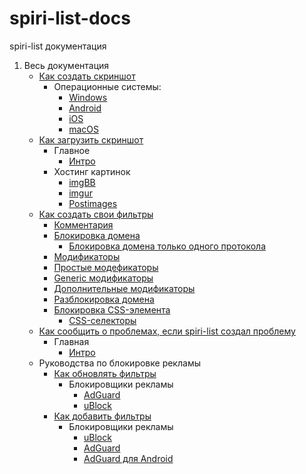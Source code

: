 # spiri-list-docs
spiri-list документация

1. Весь документация
   - [Как создать скриншот](https://spiri-leo.github.io/spiri-list-docs/docs-pages/how-to-screenshot-ru)
      - Операционные системы: 
        - [Windows](https://spiri-leo.github.io/spiri-list-docs/docs-pages/how-to-screenshot-ru#windows)
        - [Android](https://spiri-leo.github.io/spiri-list-docs/docs-pages/how-to-screenshot-ru#android)
        - [iOS](https://spiri-leo.github.io/spiri-list-docs/docs-pages/how-to-screenshot-ru#ios)
        - [macOS](https://spiri-leo.github.io/spiri-list-docs/docs-pages/how-to-screenshot-ru#macos)
   - [Как загрузить скриншот](https://spiri-leo.github.io/spiri-list-docs/docs-pages/how-to-upload-screenshot-ru)
      - Главное
        - [Интро](https://spiri-leo.github.io/spiri-list-docs/docs-pages/how-to-upload-screenshot-ru#интро)
      - Хостинг картинок
        - [imgBB](https://spiri-leo.github.io/spiri-list-docs/docs-pages/how-to-upload-screenshot-ru#imgbb)
        - [imgur](https://spiri-leo.github.io/spiri-list-docs/docs-pages/how-to-upload-screenshot-ru#imgur)
        - [Postimages](https://spiri-leo.github.io/spiri-list-docs/docs-pages/how-to-upload-screenshot-ru#postimages)
   - [Как создать свои фильтры](https://spiri-leo.github.io/spiri-list-docs/docs-pages/how-to-create-our-filters-ru)
	  - [Комментария](https://spiri-leo.github.io/spiri-list-docs/docs-pages/how-to-create-our-filters-ru#комментария)
      - [Блокировка домена](https://spiri-leo.github.io/spiri-list-docs/docs-pages/how-to-create-our-filters-ru#блокировка-домена)
        - [Блокировка домена только одного протокола](https://spiri-leo.github.io/spiri-list-docs/docs-pages/how-to-create-our-filters-ru#блокировка-домена-только-одного-протокола)
      - [Модификаторы](https://spiri-leo.github.io/spiri-list-docs/docs-pages/how-to-create-our-filters-ru#модификаторы)
      - [Простые модефикаторы](https://spiri-leo.github.io/spiri-list-docs/docs-pages/how-to-create-our-filters-ru#простые-модефикаторы)
      - [Generic модификаторы](https://spiri-leo.github.io/spiri-list-docs/docs-pages/how-to-create-our-filters-ru#generic-модификаторы)
      - [Дополнительные модификаторы](https://spiri-leo.github.io/spiri-list-docs/docs-pages/how-to-create-our-filters-ru#дополнительные-модификаторы)
      - [Разблокировка домена](https://spiri-leo.github.io/spiri-list-docs/docs-pages/how-to-create-our-filters-ru#разблокировка-домена)
      - [Блокировка CSS-элемента](https://spiri-leo.github.io/spiri-list-docs/docs-pages/how-to-create-our-filters-ru#блокировка-css-злемента)
        - [CSS-селекторы](#css-селекторы)
   - [Как сообщить о проблемах, если spiri-list создал проблему](https://spiri-leo.github.io/spiri-list-docs/docs-pages/how-to-report-problems-on-spiri-list-ru)
      - Главная
        - [Интро](https://spiri-leo.github.io/spiri-list-docs/docs-pages/how-to-report-problems-on-spiri-list-ru#интро)
   - Руководства по блокировке рекламы
      - [Как обновлять фильтры](https://spiri-leo.github.io/spiri-list-docs/docs-pages/how-to-update-filters-ru)
	    - Блокировщики рекламы
		  - [AdGuard](https://spiri-leo.github.io/spiri-list-docs/docs-pages/how-to-update-filters-ru#adguard)
          - [uBlock](https://spiri-leo.github.io/spiri-list-docs/docs-pages/how-to-update-filters-ru#ublock)
      - [Как добавить фильтры](https://spiri-leo.github.io/spiri-list-docs/docs-pages/how-to-add-filters-ru)
	    - Блокировщики рекламы
		  - [uBlock](https://spiri-leo.github.io/spiri-list-docs/docs-pages/how-to-add-filters-ru#ublock)
          - [AdGuard](https://spiri-leo.github.io/spiri-list-docs/docs-pages/how-to-add-filters-ru#adguard)
          - [AdGuard для Android](https://spiri-leo.github.io/spiri-list-docs/docs-pages/how-to-add-filters-ru#adguard-для-android)
